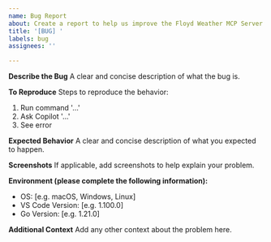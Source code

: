```yaml
---
name: Bug Report
about: Create a report to help us improve the Floyd Weather MCP Server
title: '[BUG] '
labels: bug
assignees: ''

---
```


**Describe the Bug**
A clear and concise description of what the bug is.

**To Reproduce**
Steps to reproduce the behavior:
1. Run command '...'
2. Ask Copilot '...'
3. See error

**Expected Behavior**
A clear and concise description of what you expected to happen.

**Screenshots**
If applicable, add screenshots to help explain your problem.

**Environment (please complete the following information):**
- OS: [e.g. macOS, Windows, Linux]
- VS Code Version: [e.g. 1.100.0]
- Go Version: [e.g. 1.21.0]

**Additional Context**
Add any other context about the problem here.
